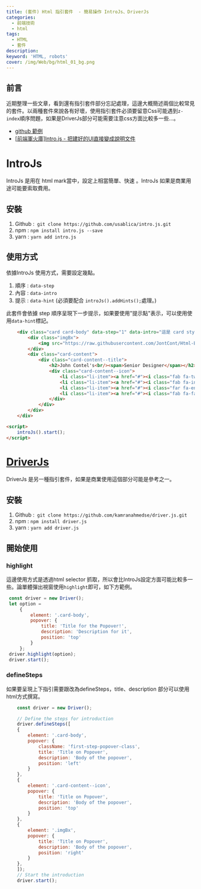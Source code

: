 ```yaml
---
title: (套件) Html 指引套件  - 簡易操作 IntroJs、DriverJs
categories: 
  - 前端技術
  - html
tags: 
  - HTML
  - 套件 
description:
keyword: 'HTML, robots'
cover: /img/Web/bg/html_01_bg.png
---
```


## 前言
近期整理一些文章，看到還有指引套件部分忘記處理，這邊大概簡述兩個比較常見的套件。以兩種套件來說各有好壞，使用指引套件必須要留意Css可能遇到```z-index```順序問題，如果是DriverJs部分可能需要注意css方面比較多一些...。

- [github 範例](https://github.com/JontCont/html_guideJs_template)
- [[前端軍火庫]Intro.js - 把建好的UI直接變成說明文件](https://dotblogs.com.tw/wellwind/2016/12/15/front-end-intro-js)
  
# IntroJs
IntroJs 是用在 html mark當中，設定上相當簡單、快速 。IntroJs 如果是商業用途可能要索取費用。

## 安裝
1. Github :``` git clone https://github.com/usablica/intro.js.git```
2. npm :  ```npm install intro.js --save```
3. yarn  : ```yarn add intro.js```


## 使用方式
依據IntroJs 使用方式，需要設定幾點。
1. 順序 : ```data-step```
2. 內容 : ```data-intro```
3. 提示 : ```data-hint``` (必須要配合 ```introJs().addHints();```處理。)

此套件會依據 step 順序呈現下一步提示，如果要使用"提示點"表示，可以使用使用```data-hint```標記。
```html
    <div class="card card-body" data-step="1" data-intro="這是 card style。由NFC作者取得">
        <div class="imgBx">
            <img src="https://raw.githubusercontent.com/JontCont/Html-BlogUI/main/card-ui/images/1.png" alt="" class="img-item">
        </div>
        <div class="card-content">
            <div class="card-content--title">
                <h2>John Contel's<br/><span>Senior Designer</span></h2>
                <div class="card-content--icon">
                    <li class="li-item"><a href="#"><i class="fab fa-twitter"></i></a></li>
                    <li class="li-item"><a href="#"><i class="fab fa-instagram"></i></a></li>
                    <li class="li-item"><a href="#"><i class="far fa-envelope"></i></a></li>
                    <li class="li-item"><a href="#"><i class="fab fa-facebook"></i></a></li>
                </div>
            </div>
        </div>
    </div>

<script>
    introJs().start();
</script>
```

# [DriverJs](https://kamranahmed.info/driver.js/)
DriverJs 是另一種指引套件，如果是商業使用這個部分可能是參考之一。


## 安裝
1. Github :``` git clone https://github.com/kamranahmedse/driver.js.git```
2. npm :  ```npm install driver.js```
3. yarn  : ```yarn add driver.js```

## 開始使用

### highlight
這邊使用方式是透過html selector 抓取，所以會比IntroJs設定方面可能比較多一些。論單體彈出視窗使用```highlight```即可，如下方範例。
```js
 const driver = new Driver();
 let option = 
     {
         element: '.card-body', 
         popover: {
             title: 'Title for the Popover!',
             description: 'Description for it',
             position: 'top'
         }
     };
 driver.highlight(option);
 driver.start();
```

### defineSteps
如果要呈現上下指引需要跟改為defineSteps，title、description 部分可以使用html方式撰寫。
```js
    const driver = new Driver();

    // Define the steps for introduction
    driver.defineSteps([
    {
        element: '.card-body',
        popover: {
            className: 'first-step-popover-class',
            title: 'Title on Popover',
            description: 'Body of the popover',
            position: 'left'
        }
    },
    {
        element: '.card-content--icon',
        popover: {
            title: 'Title on Popover',
            description: 'Body of the popover',
            position: 'top'
        }
    },
    {
        element: '.imgBx',
        popover: {
            title: 'Title on Popover',
            description: 'Body of the popover',
            position: 'right'
        }
    },
    ]);
    // Start the introduction
    driver.start();
```
